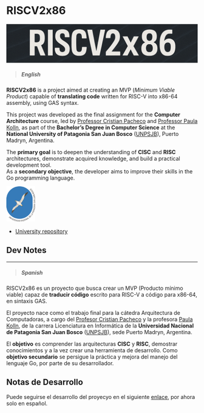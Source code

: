# RISCV2x86
<img alt="RISCV2x86" src="https://github.com/Darkfoe703/riscv2x86/blob/main/assets/riscv2x86.png" width="100%" height="15%">

> ##### English

**RISCV2x86** is a project aimed at creating an MVP (_Minimum Viable Product_) capable of **translating code** written for RISC-V into x86-64 assembly, using GAS syntax.

This project was developed as the final assignment for the **Computer Architecture** course, led by [Professor Cristian Pacheco](https://mailto:cristian@cristian-pacheco.com.ar) and [Professor Paula Kolln](https://mailto:kollnpaula@gmail.com), as part of the **Bachelor’s Degree in Computer Science** at the **National University of Patagonia San Juan Bosco** ([UNPSJB](https://www.unp.edu.ar/)), Puerto Madryn, Argentina.

The **primary goal** is to deepen the understanding of **CISC** and **RISC** architectures, demonstrate acquired knowledge, and build a practical development tool.  
As a **secondary objective**, the developer aims to improve their skills in the Go programming language.

<img alt="UNPSJB logo" src="https://github.com/Darkfoe703/riscv2x86/blob/main/assets/logo-unpsjb.png" width="15%" height="15%">

 - [University repository](https://github.com/UNPSJB)

 ## Dev Notes

---

> ##### Spanish

RISCV2x86 es un proyecto que busca crear un MVP (Producto mínimo viable) capaz de **traducir código** escrito para RISC-V a código para x86-64, en sintaxis GAS.

El proyecto nace como el trabajo final para la cátedra Arquitectura de Computadoras, a cargo del [Profesor Cristian Pacheco](mailto:cristian@cristian-pacheco.com.ar) y la profesora [Paula Kolln](mailto:kollnpaula@gmail.com), de la carrera Licenciatura en Informática de la **Universidad Nacional de Patagonia San Juan Bosco** ([UNPSJB](https://www.unp.edu.ar/)), sede Puerto Madryn, Argentina.

El **objetivo** es comprender las arquitecturas **CISC** y **RISC**, demostrar conocimientos y a la vez crear una herramienta de desarrollo.
Como **objetivo secundario** se persigue la práctica y mejora del manejo del lenguaje Go, por parte de su desarrollador.

## Notas de Desarrollo
 Puede seguirse el desarrollo del proyecyo en el siguiente [enlace](https://github.com/Darkfoe703/riscv2x86/blob/main/docs/DEV_NOTES.ES.md), por ahora solo en español.